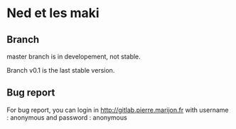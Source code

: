 # Ned et les maki

## Branch

master branch is in developement, not stable.

Branch v0.1 is the last stable version.

## Bug report

For bug report, you can login in http://gitlab.pierre.marijon.fr with username : anonymous and password : anonymous
